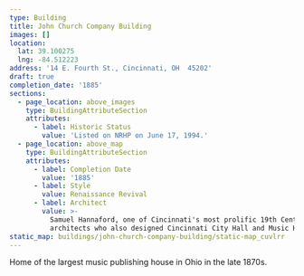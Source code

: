 ```yaml
---
type: Building
title: John Church Company Building
images: []
location:
  lat: 39.100275
  lng: -84.512223
address: '14 E. Fourth St., Cincinnati, OH  45202'
draft: true
completion_date: '1885'
sections:
  - page_location: above_images
    type: BuildingAttributeSection
    attributes:
      - label: Historic Status
        value: 'Listed on NRHP on June 17, 1994.'
  - page_location: above_map
    type: BuildingAttributeSection
    attributes:
      - label: Completion Date
        value: '1885'
      - label: Style
        value: Renaissance Revival
      - label: Architect
        value: >-
          Samuel Hannaford, one of Cincinnati's most prolific 19th Century
          architects who also designed Cincinnati City Hall and Music Hall.
static_map: buildings/john-church-company-building/static-map_cuvlrr
---
```


Home of the largest music publishing house in Ohio in the late 1870s.
